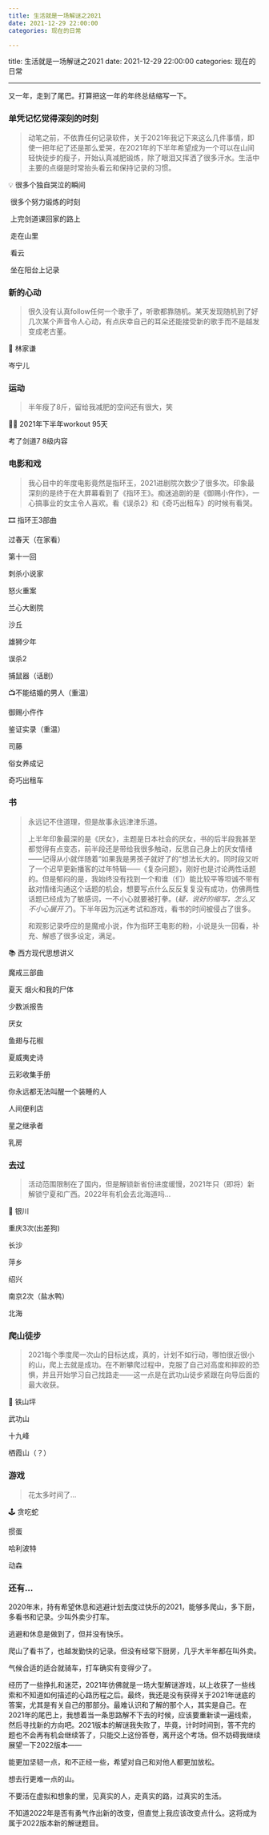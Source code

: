 ```yaml
---
title: 生活就是一场解谜之2021
date: 2021-12-29 22:00:00
categories: 现在的日常

---
```

title: 生活就是一场解谜之2021
date: 2021-12-29 22:00:00
categories: 现在的日常


---

又一年，走到了尾巴。打算把这一年的年终总结缩写一下。

###  

### **单凭记忆觉得深刻的时刻**

> 动笔之前，不依靠任何记录软件，关于2021年我记下来这么几件事情，即使一把年纪了还是那么爱哭，在2021年的下半年希望成为一个可以在山间轻快徒步的瘦子，开始认真减肥锻炼，除了眼泪又挥洒了很多汗水。生活中主要的点缀是时常抬头看云和保持记录的习惯。

 💡 很多个独自哭泣的瞬间 

​    很多个努力锻炼的时刻 

​    上完剑道课回家的路上

​    走在山里

​    看云

​    坐在阳台上记录



### **新的心动**

> 很久没有认真follow任何一个歌手了，听歌都靠随机。某天发现随机到了好几次某个声音令人心动，有点庆幸自己的耳朵还能接受新的歌手而不是越发变成老古董。

🎤 林家谦

   岑宁儿



### **运动**

> 半年瘦了8斤，留给我减肥的空间还有很大，笑

🏃‍♀️ 2021年下半年workout 95天

   考了剑道7 8级内容



### **电影和戏**

> 我心目中的年度电影竟然是指环王，2021进剧院次数少了很多次。印象最深刻的是终于在大屏幕看到了《指环王》。痴迷追剧的是《御赐小仵作》，一心搞事业的女主令人喜欢。看《误杀2》和《奇巧出租车》的时候有看哭。

🎞️ 指环王3部曲 

   过春天（在家看） 

   第十一回

   刺杀小说家

   怒火重案

   兰心大剧院

   沙丘

   雄狮少年

   误杀2

   捕鼠器（话剧）



 📺不能结婚的男人（重温）

   御赐小仵作

   鉴证实录（重温） 

   司藤

   俗女养成记

   奇巧出租车

###  

### **书**

> 永远记不住道理，但是故事永远津津乐道。
>
> 上半年印象最深的是《厌女》，主题是日本社会的厌女，书的后半段我甚至都觉得有点变态，前半段还是带给我很多触动，反思自己身上的厌女情绪——记得从小就伴随着“如果我是男孩子就好了的“想法长大的。同时段又听了一个迟早更新播客的过年特辑——《复杂问题》，刚好也是讨论两性话题的。但是郁闷的是，我始终没有找到一个和谁（们）能比较平等坦诚不带有敌对情绪沟通这个话题的机会，想要写点什么反反复复没有成功，仿佛两性话题已经成为了敏感词，一不小心就要被打拳。(*疑，说好的缩写，怎么又不小心展开了*)。下半年因为沉迷考试和游戏，看书的时间被侵占了很多。
>
> 和观影记录呼应的是魔戒小说，作为指环王电影的粉，小说是头一回看，补充、解惑了很多设定，满足。

📚 西方现代思想讲义

  魔戒三部曲

  夏天 烟火和我的尸体

  少数派报告

  厌女

  鱼翅与花椒

  夏威夷史诗

  云彩收集手册

  你永远都无法叫醒一个装睡的人

  人间便利店

  星之继承者

  乳房



### **去过**

> 活动范围限制在了国内，但是解锁新省份进度缓慢，2021年只（即将）新解锁宁夏和广西。2022年有机会去北海道吗...

 🌇 银川

   重庆3次(出差狗)

   长沙

   萍乡

   绍兴

   南京2次（盐水鸭）

   北海



### **爬山徒步**

> 2021每个季度爬一次山的目标达成，真的，计划不如行动，哪怕很近很小的山，爬上去就是成功。在不断攀爬过程中，克服了自己对高度和摔跤的恐惧，并且开始学习自己找路走——这一点是在武功山徒步紧跟在向导后面的最大收获。

🚞 铁山坪

   武功山

   十九峰

   栖霞山（？）



### **游戏**

> 花太多时间了...

 🕹️ 贪吃蛇

   掼蛋

   哈利波特

   动森



### **还有...**

2020年末，持有希望休息和逃避计划去度过快乐的2021，能够多爬山，多下厨，多看书和记录。少叫外卖少打车。



逃避和休息是做到了，但并没有快乐。

爬山了看书了，也越发勤快的记录。但没有经常下厨房，几乎大半年都在叫外卖。

气候合适的适合就骑车，打车确实有变得少了。



经历了一些挣扎和迷茫，2021年彷佛就是一场大型解谜游戏，以上收获了一些线索和不知道如何描述的心路历程之后。最终，我还是没有获得关于2021年谜底的答案，尤其是有关自己的那部分。最难认识和了解的那个人，其实是自己。在2021年的尾巴上，我想着当一条思路解不下去的时候，应该要重新读一遍线索，然后寻找新的方向吧。2021版本的解谜我失败了，毕竟，计时时间到，答不完的题也不会再有机会继续答了，只能交上这份答卷，离开这个考场。但不妨碍我继续展望一下2022版本——



能更加坚韧一点，和不正经一些，希望对自己和对他人都更加放松。

想去行更难一点的山。

不要活在虚拟和想象的里，见真实的人，走真实的路，过真实的生活。



不知道2022年是否有勇气作出新的改变，但直觉上我应该改变点什么。这将成为属于2022版本新的解谜题目。